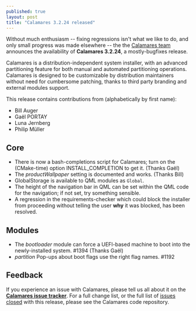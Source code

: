 ```yaml
---
published: true
layout: post
title: "Calamares 3.2.24 released"
---
```


Without much enthusiasm -- fixing regressions isn't what we like to
do, and only small progress was made elsewhere -- the
the [Calamares team](https://calamares.io/team/) announces the
availability of **Calamares 3.2.24**, a mostly-bugfixes release.

Calamares is a distribution-independent system installer, with an advanced
partitioning feature for both manual and automated partitioning operations.
Calamares is designed to be customizable by distribution maintainers without
need for cumbersome patching, thanks to third party branding and external
modules support.

<!--more-->
This release contains contributions from (alphabetically by first name):
 - Bill Auger
 - Gaël PORTAY
 - Luna Jernberg
 - Philip Müller

## Core ##
 - There is now a bash-completions script for Calamares; turn on
   the (CMake-time) option INSTALL_COMPLETION to get it. (Thanks Gaël)
 - The *productWallpaper* setting is documented and works. (Thanks Bill)
 - GlobalStorage is available to QML modules as `Global`.
 - The height of the navigation bar in QML can be set within the
   QML code for the navigation; if not set, try something sensible.
 - A regression in the requirements-checker which could block the
   installer from proceeding without telling the user **why** it
   was blocked, has been resolved.

## Modules ##
 - The *bootloader* module can force a UEFI-based machine to boot into
   the newly-installed system. #1394 (Thanks Gaël)
 - *partition* Pop-ups about boot flags use the right flag names. #1192


## Feedback ##

If you experience an issue with Calamares, please tell us all about it
on the [**Calamares issue tracker**][1]. For a full change list, or
the full list of [issues closed][2] with this release, please see the
Calamares code repository.

[1]: https://github.com/calamares/calamares/issues
[2]: https://github.com/calamares/calamares/issues?q=milestone%3Av3.2.24
